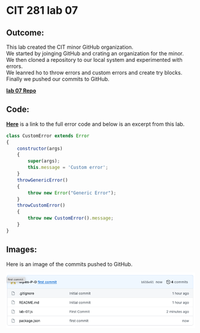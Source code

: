 # CIT 281 lab 07

## Outcome:

This lab created the CIT minor GitHub organization.   
We started by joinging GitHub and crating an organization for the minor.   
We then cloned a repository to our local system and experimented with errors.   
We leanred ho to throw errors and custom errors and create try blocks.   
Finally we pushed our commits to GitHub.
     
**[lab 07 Repo](https://github.com/UO-CIT-Myles-P-D/cit281-lab07)**    

     
## Code:     
     
**[Here](https://github.com/Myles-P-D/cit281-lab07/blob/main/lab-07.js)** is a link to the full error code and below is an excerpt from this lab.     
     
```javascript
class CustomError extends Error 
{
    constructor(args)
    {
        super(args);
        this.message = 'Custom error';
    }
    throwGenericError()
    {
        throw new Error("Generic Error");
    }
    throwCustomError()
    {
        throw new CustomError().message;
    }
}
```
## Images:      
     
Here is an image of the commits pushed to GitHub.     
     
![GitHub push](https://github.com/Myles-P-D/cit281-lab07/blob/main/lab-07.png?raw=true "GitHub push")



